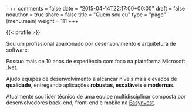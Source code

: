 +++
comments = false
date = "2015-04-14T22:17:00+00:00"
draft = false
noauthor = true
share = false
title = "Quem sou eu"
type = "page"
[menu.main]
weight = 111
+++

{{< profile >}}

<p>Sou um profissional apaixonado por desenvolvimento e arquitetura de software.</p> 

<p>Possuo mais de 10 anos de experiência com foco na plataforma Microsoft .Net.</p>

<p>Ajudo equipes de desenvolvimento a alcançar níveis mais elevados de <strong>qualidade</strong>, entregando aplicações <strong>robustas, escaláveis e modernas</strong>.</p>

<p>Atualmente sou líder técnico de uma equipe multidisciplinar composta por desenvolvedores back-end, front-end e mobile na <a href="https://www.easynvest.com.br" target="_blank"> Easynvest</a>.</p>
